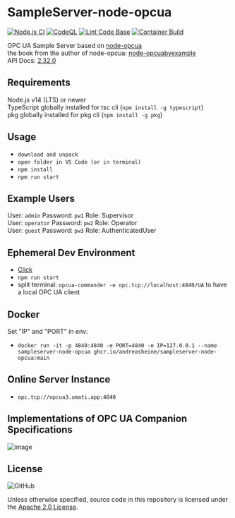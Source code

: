# SampleServer-node-opcua

[![Node.js CI](https://github.com/AndreasHeine/SampleServer-node-opcua/actions/workflows/node.js.yml/badge.svg)](https://github.com/AndreasHeine/SampleServer-node-opcua/actions/workflows/node.js.yml)
[![CodeQL](https://github.com/AndreasHeine/SampleServer-node-opcua/actions/workflows/codeql-analysis.yml/badge.svg)](https://github.com/AndreasHeine/SampleServer-node-opcua/actions/workflows/codeql-analysis.yml)
[![Lint Code Base](https://github.com/AndreasHeine/SampleServer-node-opcua/actions/workflows/linter.yml/badge.svg)](https://github.com/AndreasHeine/SampleServer-node-opcua/actions/workflows/linter.yml)
[![Container Build](https://github.com/AndreasHeine/SampleServer-node-opcua/actions/workflows/container_build.yml/badge.svg)](https://github.com/AndreasHeine/SampleServer-node-opcua/actions/workflows/container_build.yml)  

OPC UA Sample Server based on [node-opcua](https://github.com/node-opcua/node-opcua)  
the book from the author of node-opcua: [node-opcuabyexample](https://leanpub.com/node-opcuabyexample)  
API Docs: [2.32.0](https://node-opcua.github.io/api_doc/2.32.0/index.html)  
  
## Requirements

Node.js v14 (LTS) or newer  
TypeScript globally installed for tsc cli (`npm install -g typescript`)  
pkg globally installed for pkg cli (`npm install -g pkg`)  
  
## Usage

- `download and unpack`  
- `open folder in VS Code (or in terminal)`  
- `npm install`  
- `npm run start`

## Example Users

User: `admin` Password: `pw1` Role: Supervisor  
User: `operator` Password: `pw2` Role: Operator  
User: `guest` Password: `pw3` Role: AuthenticatedUser  

## Ephemeral Dev Environment

- [Click](https://gitpod.io/#https://github.com/AndreasHeine/SampleServer-node-opcua)
- `npm run start`
- split terminal: `opcua-commander -e opc.tcp://localhost:4840/UA` to have a local OPC UA client
  
## Docker  

Set "IP" and "PORT" in env:

- `docker run -it -p 4840:4840 -e PORT=4840 -e IP=127.0.0.1 --name sampleserver-node-opcua ghcr.io/andreasheine/sampleserver-node-opcua:main`  
  
## Online Server Instance  

- `opc.tcp://opcua3.umati.app:4840`  
  
## Implementations of OPC UA Companion Specifications
  
![image](https://user-images.githubusercontent.com/56362817/155572699-848e0deb-5ae4-4197-987c-4b602b309f54.png)
  
## License

![GitHub](https://img.shields.io/github/license/AndreasHeine/SampleServer-node-opcua)

Unless otherwise specified, source code in this repository is licensed under the [Apache 2.0 License](LICENSE).
